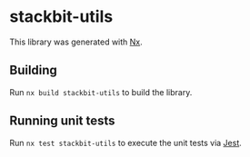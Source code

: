 # stackbit-utils

This library was generated with [Nx](https://nx.dev).

## Building

Run `nx build stackbit-utils` to build the library.

## Running unit tests

Run `nx test stackbit-utils` to execute the unit tests via [Jest](https://jestjs.io).
